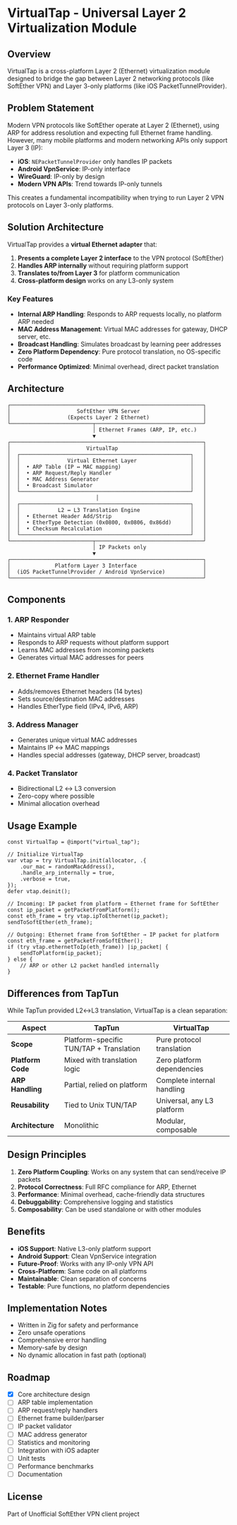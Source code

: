 # VirtualTap - Universal Layer 2 Virtualization Module

## Overview

VirtualTap is a cross-platform Layer 2 (Ethernet) virtualization module designed to bridge the gap between Layer 2 networking protocols (like SoftEther VPN) and Layer 3-only platforms (like iOS PacketTunnelProvider).

## Problem Statement

Modern VPN protocols like SoftEther operate at Layer 2 (Ethernet), using ARP for address resolution and expecting full Ethernet frame handling. However, many mobile platforms and modern networking APIs only support Layer 3 (IP):

- **iOS**: `NEPacketTunnelProvider` only handles IP packets
- **Android VpnService**: IP-only interface
- **WireGuard**: IP-only by design
- **Modern VPN APIs**: Trend towards IP-only tunnels

This creates a fundamental incompatibility when trying to run Layer 2 VPN protocols on Layer 3-only platforms.

## Solution Architecture

VirtualTap provides a **virtual Ethernet adapter** that:

1. **Presents a complete Layer 2 interface** to the VPN protocol (SoftEther)
2. **Handles ARP internally** without requiring platform support
3. **Translates to/from Layer 3** for platform communication
4. **Cross-platform design** works on any L3-only system

### Key Features

- **Internal ARP Handling**: Responds to ARP requests locally, no platform ARP needed
- **MAC Address Management**: Virtual MAC addresses for gateway, DHCP server, etc.
- **Broadcast Handling**: Simulates broadcast by learning peer addresses
- **Zero Platform Dependency**: Pure protocol translation, no OS-specific code
- **Performance Optimized**: Minimal overhead, direct packet translation

## Architecture

```
┌─────────────────────────────────────────────────────────────┐
│                     SoftEther VPN Server                    │
│                  (Expects Layer 2 Ethernet)                 │
└──────────────────────────┬──────────────────────────────────┘
                           │ Ethernet Frames (ARP, IP, etc.)
                           ▼
┌─────────────────────────────────────────────────────────────┐
│                        VirtualTap                           │
│  ┌──────────────────────────────────────────────────────┐   │
│  │               Virtual Ethernet Layer                 │   │
│  │  • ARP Table (IP ↔ MAC mapping)                      │   │
│  │  • ARP Request/Reply Handler                         │   │
│  │  • MAC Address Generator                             │   │
│  │  • Broadcast Simulator                               │   │
│  └──────────────────────────────────────────────────────┘   │
│                           │                                 │
│  ┌──────────────────────────────────────────────────────┐   │
│  │            L2 ↔ L3 Translation Engine                │   │
│  │  • Ethernet Header Add/Strip                         │   │
│  │  • EtherType Detection (0x0800, 0x0806, 0x86dd)      │   │
│  │  • Checksum Recalculation                            │   │
│  └──────────────────────────────────────────────────────┘   │
└──────────────────────────┬──────────────────────────────────┘
                           │ IP Packets only
                           ▼
┌─────────────────────────────────────────────────────────────┐
│              Platform Layer 3 Interface                     │
│  (iOS PacketTunnelProvider / Android VpnService)            │
└─────────────────────────────────────────────────────────────┘
```

## Components

### 1. ARP Responder
- Maintains virtual ARP table
- Responds to ARP requests without platform support
- Learns MAC addresses from incoming packets
- Generates virtual MAC addresses for peers

### 2. Ethernet Frame Handler
- Adds/removes Ethernet headers (14 bytes)
- Sets source/destination MAC addresses
- Handles EtherType field (IPv4, IPv6, ARP)

### 3. Address Manager
- Generates unique virtual MAC addresses
- Maintains IP ↔ MAC mappings
- Handles special addresses (gateway, DHCP server, broadcast)

### 4. Packet Translator
- Bidirectional L2 ↔ L3 conversion
- Zero-copy where possible
- Minimal allocation overhead

## Usage Example

```zig
const VirtualTap = @import("virtual_tap");

// Initialize VirtualTap
var vtap = try VirtualTap.init(allocator, .{
    .our_mac = randomMacAddress(),
    .handle_arp_internally = true,
    .verbose = true,
});
defer vtap.deinit();

// Incoming: IP packet from platform → Ethernet frame for SoftEther
const ip_packet = getPacketFromPlatform();
const eth_frame = try vtap.ipToEthernet(ip_packet);
sendToSoftEther(eth_frame);

// Outgoing: Ethernet frame from SoftEther → IP packet for platform
const eth_frame = getPacketFromSoftEther();
if (try vtap.ethernetToIp(eth_frame)) |ip_packet| {
    sendToPlatform(ip_packet);
} else {
    // ARP or other L2 packet handled internally
}
```

## Differences from TapTun

While TapTun provided L2↔L3 translation, VirtualTap is a clean separation:

| Aspect | TapTun | VirtualTap |
|--------|--------|------------|
| **Scope** | Platform-specific TUN/TAP + Translation | Pure protocol translation |
| **Platform Code** | Mixed with translation logic | Zero platform dependencies |
| **ARP Handling** | Partial, relied on platform | Complete internal handling |
| **Reusability** | Tied to Unix TUN/TAP | Universal, any L3 platform |
| **Architecture** | Monolithic | Modular, composable |

## Design Principles

1. **Zero Platform Coupling**: Works on any system that can send/receive IP packets
2. **Protocol Correctness**: Full RFC compliance for ARP, Ethernet
3. **Performance**: Minimal overhead, cache-friendly data structures
4. **Debuggability**: Comprehensive logging and statistics
5. **Composability**: Can be used standalone or with other modules

## Benefits

- **iOS Support**: Native L3-only platform support
- **Android Support**: Clean VpnService integration
- **Future-Proof**: Works with any IP-only VPN API
- **Cross-Platform**: Same code on all platforms
- **Maintainable**: Clean separation of concerns
- **Testable**: Pure functions, no platform dependencies

## Implementation Notes

- Written in Zig for safety and performance
- Zero unsafe operations
- Comprehensive error handling
- Memory-safe by design
- No dynamic allocation in fast path (optional)

## Roadmap

- [x] Core architecture design
- [ ] ARP table implementation
- [ ] ARP request/reply handlers
- [ ] Ethernet frame builder/parser
- [ ] IP packet validator
- [ ] MAC address generator
- [ ] Statistics and monitoring
- [ ] Integration with iOS adapter
- [ ] Unit tests
- [ ] Performance benchmarks
- [ ] Documentation

## License

Part of Unofficial SoftEther VPN client project
